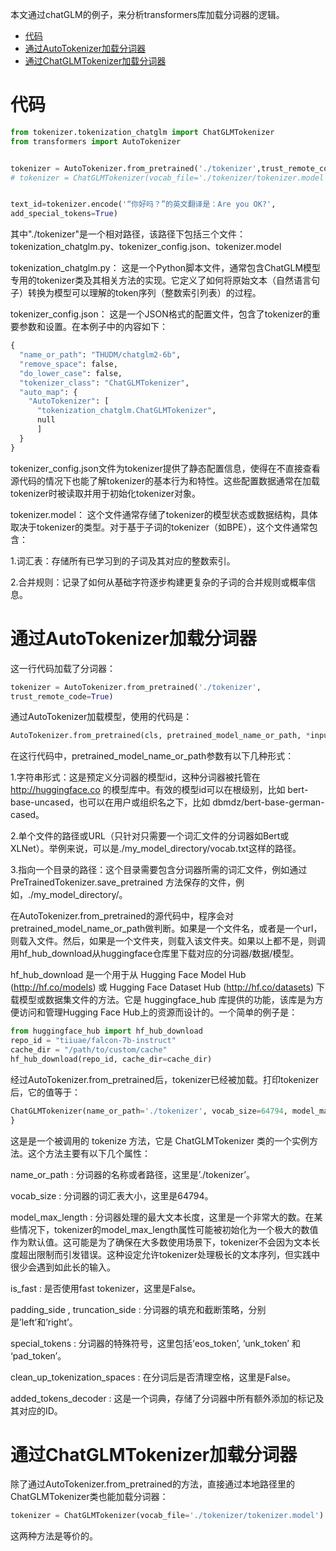 本文通过chatGLM的例子，来分析transformers库加载分词器的逻辑。
- [代码](#代码)
- [通过AutoTokenizer加载分词器](#通过AutoTokenizer加载分词器)
- [通过ChatGLMTokenizer加载分词器](#通过ChatGLMTokenizer加载分词器)
# 代码
```python
from tokenizer.tokenization_chatglm import ChatGLMTokenizer
from transformers import AutoTokenizer


tokenizer = AutoTokenizer.from_pretrained('./tokenizer',trust_remote_code=True)
# tokenizer = ChatGLMTokenizer(vocab_file='./tokenizer/tokenizer.model')


text_id=tokenizer.encode('“你好吗？”的英文翻译是：Are you OK?',
add_special_tokens=True)
```
其中"./tokenizer"是一个相对路径，该路径下包括三个文件：tokenization_chatglm.py、tokenizer_config.json、tokenizer.model

tokenization_chatglm.py： 这是一个Python脚本文件，通常包含ChatGLM模型专用的tokenizer类及其相关方法的实现。它定义了如何将原始文本（自然语言句子）转换为模型可以理解的token序列（整数索引列表）的过程。

tokenizer_config.json： 这是一个JSON格式的配置文件，包含了tokenizer的重要参数和设置。在本例子中的内容如下：
```python
{
  "name_or_path": "THUDM/chatglm2-6b",
  "remove_space": false,
  "do_lower_case": false,
  "tokenizer_class": "ChatGLMTokenizer",
  "auto_map": {
    "AutoTokenizer": [
      "tokenization_chatglm.ChatGLMTokenizer",
      null
      ]
  }
}
```
tokenizer_config.json文件为tokenizer提供了静态配置信息，使得在不直接查看源代码的情况下也能了解tokenizer的基本行为和特性。这些配置数据通常在加载tokenizer时被读取并用于初始化tokenizer对象。

tokenizer.model： 这个文件通常存储了tokenizer的模型状态或数据结构，具体取决于tokenizer的类型。对于基于子词的tokenizer（如BPE），这个文件通常包含：

1.词汇表：存储所有已学习到的子词及其对应的整数索引。

2.合并规则：记录了如何从基础字符逐步构建更复杂的子词的合并规则或概率信息。

# 通过AutoTokenizer加载分词器
这一行代码加载了分词器：
```python
tokenizer = AutoTokenizer.from_pretrained('./tokenizer',
trust_remote_code=True)
```
通过AutoTokenizer加载模型，使用的代码是：
```python
AutoTokenizer.from_pretrained(cls, pretrained_model_name_or_path, *inputs, **kwargs)
```
在这行代码中，pretrained_model_name_or_path参数有以下几种形式：

1.字符串形式：这是预定义分词器的模型id，这种分词器被托管在 http://huggingface.co 的模型库中。有效的模型id可以在根级别，比如 bert-base-uncased，也可以在用户或组织名之下，比如 dbmdz/bert-base-german-cased。

2.单个文件的路径或URL（只针对只需要一个词汇文件的分词器如Bert或XLNet）。举例来说，可以是./my_model_directory/vocab.txt这样的路径。

3.指向一个目录的路径：这个目录需要包含分词器所需的词汇文件，例如通过 PreTrainedTokenizer.save_pretrained 方法保存的文件，例如，./my_model_directory/。

在AutoTokenizer.from_pretrained的源代码中，程序会对pretrained_model_name_or_path做判断。如果是一个文件名，或者是一个url，则载入文件。然后，如果是一个文件夹，则载入该文件夹。如果以上都不是，则调用hf_hub_download从huggingface仓库里下载对应的分词器/数据/模型。

hf_hub_download 是一个用于从 Hugging Face Model Hub (http://hf.co/models) 或 Hugging Face Dataset Hub (http://hf.co/datasets) 下载模型或数据集文件的方法。它是 huggingface_hub 库提供的功能，该库是为方便访问和管理Hugging Face Hub上的资源而设计的。一个简单的例子是：
```python
from huggingface_hub import hf_hub_download
repo_id = "tiiuae/falcon-7b-instruct"
cache_dir = "/path/to/custom/cache"
hf_hub_download(repo_id, cache_dir=cache_dir)
```
经过AutoTokenizer.from_pretrained后，tokenizer已经被加载。打印tokenizer后，它的值等于：
```python
ChatGLMTokenizer(name_or_path='./tokenizer', vocab_size=64794, model_max_length=1000000000000000019884624838656, is_fast=False, padding_side='left', truncation_side='right', special_tokens={'eos_token': '</s>', 'unk_token': '<unk>', 'pad_token': '<unk>'}, clean_up_tokenization_spaces=False), added_tokens_decoder={
}
```
这是是一个被调用的 tokenize 方法，它是 ChatGLMTokenizer 类的一个实例方法。这个方法主要有以下几个属性：

name_or_path : 分词器的名称或者路径，这里是’./tokenizer’。

vocab_size : 分词器的词汇表大小，这里是64794。

model_max_length : 分词器处理的最大文本长度，这里是一个非常大的数。在某些情况下，tokenizer的model_max_length属性可能被初始化为一个极大的数值作为默认值。这可能是为了确保在大多数使用场景下，tokenizer不会因为文本长度超出限制而引发错误。这种设定允许tokenizer处理极长的文本序列，但实践中很少会遇到如此长的输入。

is_fast : 是否使用fast tokenizer，这里是False。

padding_side , truncation_side : 分词器的填充和截断策略，分别是’left’和’right’。

special_tokens : 分词器的特殊符号，这里包括’eos_token’, ‘unk_token’ 和 ‘pad_token’。

clean_up_tokenization_spaces : 在分词后是否清理空格，这里是False。

added_tokens_decoder : 这是一个词典，存储了分词器中所有额外添加的标记及其对应的ID。

# 通过ChatGLMTokenizer加载分词器
除了通过AutoTokenizer.from_pretrained的方法，直接通过本地路径里的ChatGLMTokenizer类也能加载分词器：
```python
tokenizer = ChatGLMTokenizer(vocab_file='./tokenizer/tokenizer.model')
```
这两种方法是等价的。
